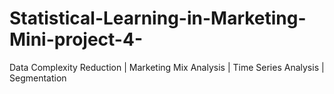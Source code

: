 # Statistical-Learning-in-Marketing-Mini-project-4-
Data Complexity Reduction | Marketing Mix Analysis | Time Series Analysis | Segmentation
